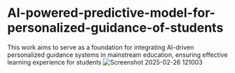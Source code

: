 # AI-powered-predictive-model-for-personalized-guidance-of-students
This work aims  to serve as a foundation for integrating AI-driven personalized  guidance systems in mainstream education, ensuring effective  learning experience for students
![Screenshot 2025-02-26 121003](https://github.com/user-attachments/assets/75f8fa91-d253-4e1c-8d05-7253ac8234c2)
